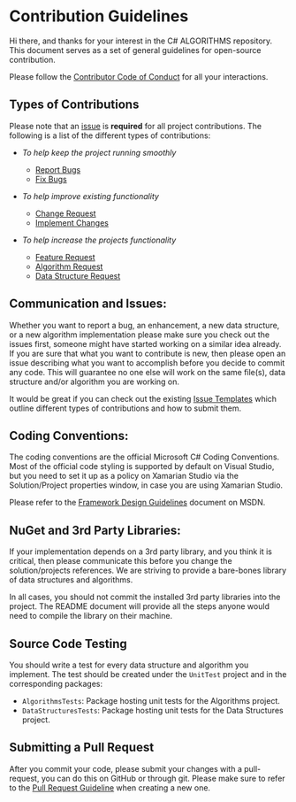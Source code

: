 # Contribution Guidelines

Hi there, and thanks for your interest in the C# ALGORITHMS repository. This document serves as a set of general guidelines for open-source contribution.

Please follow the [Contributor Code of Conduct](CODE_OF_CONDUCT.md) for all your interactions.

## Types of Contributions

Please note that an [issue](https://github.com/aalhour/C-Sharp-Algorithms/issues) is **required** for all project contributions. The following is a list of the different types of contributions:

- _To help keep the project running smoothly_
    - [Report Bugs](https://github.com/aalhour/C-Sharp-Algorithms/issues)
    - [Fix Bugs](https://github.com/aalhour/C-Sharp-Algorithms/issues)

- _To help improve existing functionality_
    - [Change Request](https://github.com/aalhour/C-Sharp-Algorithms/issues)
    - [Implement Changes](https://github.com/aalhour/C-Sharp-Algorithms/issues)

- _To help increase the projects functionality_
    - [Feature Request](https://github.com/aalhour/C-Sharp-Algorithms/issues)
    - [Algorithm Request](https://github.com/aalhour/C-Sharp-Algorithms/issues)
    - [Data Structure Request](https://github.com/aalhour/C-Sharp-Algorithms/issues)

## Communication and Issues:

Whether you want to report a bug, an enhancement, a new data structure, or a new algorithm implementation please make sure you check out the issues first, someone might have started working on a similar idea already. If you are sure that what you want to contribute is new, then please open an issue describing what you want to accomplish before you decide to commit any code. This will guarantee no one else will work on the same file(s), data structure and/or algorithm you are working on.

It would be great if you can check out the existing [Issue Templates](ISSUE_TEMPLATE) which outline different types of contributions and how to submit them.

## Coding Conventions:

The coding conventions are the official Microsoft C# Coding Conventions. Most of the official code styling is supported by default on Visual Studio, but you need to set it up as a policy on Xamarian Studio via the Solution/Project properties window, in case you are using Xamarian Studio.

Please refer to the [Framework Design Guidelines](https://msdn.microsoft.com/en-us/library/ms229042(v=vs.110).aspx) document on MSDN.

## NuGet and 3rd Party Libraries:

If your implementation depends on a 3rd party library, and you think it is critical, then please communicate this before you change the solution/projects references. We are striving to provide a bare-bones library of data structures and algorithms.

In all cases, you should not commit the installed 3rd party libraries into the project. The README document will provide all the steps anyone would need to compile the library on their machine.

## Source Code Testing

You should write a test for every data structure and algorithm you implement. The test should be created under the `UnitTest` project and in the corresponding packages:

 * `AlgorithmsTests`: Package hosting unit tests for the Algorithms project.
 * `DataStructuresTests`: Package hosting unit tests for the Data Structures project.

## Submitting a Pull Request

After you commit your code, please submit your changes with a pull-request, you can do this on GitHub or through git. Please make sure to refer to the [Pull Request Guideline](PULL_REQUEST_TEMPLATE.md) when creating a new one.

